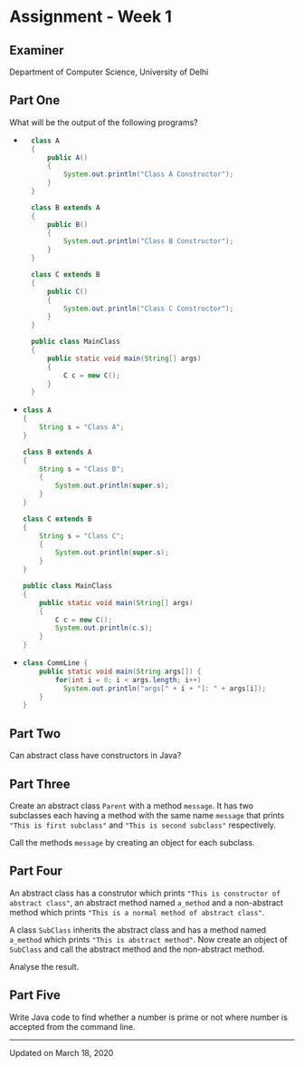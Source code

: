 # Assignment - Week 1

## Examiner
Department of Computer Science, University of Delhi

## Part One
What will be the output of the following programs?

- ```java
    class A
    {
        public A()
        {
            System.out.println("Class A Constructor");
        }
    }

    class B extends A
    {
        public B()
        {
            System.out.println("Class B Constructor");
        }
    }

    class C extends B
    {
        public C()
        {
            System.out.println("Class C Constructor");
        }
    }

    public class MainClass
    {
        public static void main(String[] args)
        {
            C c = new C();
        }
    }
    ```
-   ```java
    class A
    {
        String s = "Class A";
    }

    class B extends A
    {
        String s = "Class B";
        {
            System.out.println(super.s);
        }
    }

    class C extends B
    {
        String s = "Class C";
        {
            System.out.println(super.s);
        }
    }

    public class MainClass
    {
        public static void main(String[] args)
        {
            C c = new C();
            System.out.println(c.s);
        }
    }
    ```
-   ```java
    class CommLine {
        public static void main(String args[]) {
            for(int i = 0; i < args.length; i++)
              System.out.println("args[" + i + "]: " + args[i]);
        }
    }
    ```
    
## Part Two
Can abstract class have constructors in Java?

## Part Three
Create an abstract class `Parent` with a method `message`. It has two subclasses each having a method with the same name `message` that prints `"This is first subclass"` and `"This is second subclass"` respectively. 

Call the methods `message` by creating an object for each subclass.

## Part Four
An abstract class has a construtor which prints `"This is constructor of abstract class"`, an abstract
method named `a_method` and a non-abstract method which prints `"This is a normal method of abstract class"`.

A class `SubClass` inherits the abstract class and has a method named `a_method` which
prints `"This is abstract method"`. Now create an object of `SubClass` and call the abstract method and the
non-abstract method. 

Analyse the result.

## Part Five

Write Java code to find whether a number is prime or not where number is accepted from the command line.

---

Updated on March 18, 2020